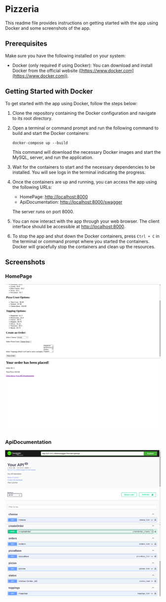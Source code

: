 # Pizzeria

This readme file provides instructions on getting started with the app using Docker and some screenshots of the app.

## Prerequisites

Make sure you have the following installed on your system:

- Docker (only required if using Docker): You can download and install Docker from the official website ([https://www.docker.com](https://www.docker.com)).

## Getting Started with Docker

To get started with the app using Docker, follow the steps below:

1. Clone the repository containing the Docker configuration and navigate to its root directory.

2. Open a terminal or command prompt and run the following command to build and start the Docker containers:

   ```
   docker-compose up --build
   ```

   This command will download the necessary Docker images and start the MySQL, server, and run the application.

3. Wait for the containers to start and the necessary dependencies to be installed. You will see logs in the terminal indicating the progress.

4. Once the containers are up and running, you can access the app using the following URLs:

   - HomePage: [http://localhost:8000](http://localhost:8000)
   - ApiDocumentation: [http://localhost:8000/swagger](http://localhost:8000/swagger)

   The server runs on port 8000.

5. You can now interact with the app through your web browser. The client interface should be accessible at [http://localhost:8000](http://localhost:8000).

6. To stop the app and shut down the Docker containers, press `Ctrl + C` in the terminal or command prompt where you started the containers. Docker will gracefully stop the containers and clean up the resources.

## Screenshots

### HomePage

![HomePage](./screenshots/1.png)
![HomePage](./screenshots/2.png)

### ApiDocumentation

![ApiDocumentation](./screenshots/3.png)
![ApiDocumentation](./screenshots/4.png)